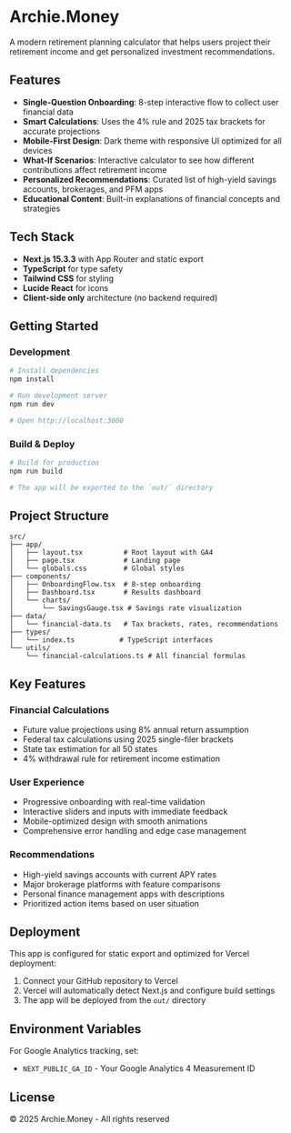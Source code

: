 # Archie.Money

A modern retirement planning calculator that helps users project their retirement income and get personalized investment recommendations.

## Features

- **Single-Question Onboarding**: 8-step interactive flow to collect user financial data
- **Smart Calculations**: Uses the 4% rule and 2025 tax brackets for accurate projections  
- **Mobile-First Design**: Dark theme with responsive UI optimized for all devices
- **What-If Scenarios**: Interactive calculator to see how different contributions affect retirement income
- **Personalized Recommendations**: Curated list of high-yield savings accounts, brokerages, and PFM apps
- **Educational Content**: Built-in explanations of financial concepts and strategies

## Tech Stack

- **Next.js 15.3.3** with App Router and static export
- **TypeScript** for type safety
- **Tailwind CSS** for styling
- **Lucide React** for icons
- **Client-side only** architecture (no backend required)

## Getting Started

### Development

```bash
# Install dependencies
npm install

# Run development server
npm run dev

# Open http://localhost:3000
```

### Build & Deploy

```bash
# Build for production
npm run build

# The app will be exported to the `out/` directory
```

## Project Structure

```
src/
├── app/
│   ├── layout.tsx          # Root layout with GA4
│   ├── page.tsx            # Landing page
│   └── globals.css         # Global styles
├── components/
│   ├── OnboardingFlow.tsx  # 8-step onboarding
│   ├── Dashboard.tsx       # Results dashboard
│   └── charts/
│       └── SavingsGauge.tsx # Savings rate visualization
├── data/
│   └── financial-data.ts   # Tax brackets, rates, recommendations
├── types/
│   └── index.ts           # TypeScript interfaces
└── utils/
    └── financial-calculations.ts # All financial formulas
```

## Key Features

### Financial Calculations
- Future value projections using 8% annual return assumption
- Federal tax calculations using 2025 single-filer brackets
- State tax estimation for all 50 states
- 4% withdrawal rule for retirement income estimation

### User Experience
- Progressive onboarding with real-time validation
- Interactive sliders and inputs with immediate feedback
- Mobile-optimized design with smooth animations
- Comprehensive error handling and edge case management

### Recommendations
- High-yield savings accounts with current APY rates
- Major brokerage platforms with feature comparisons
- Personal finance management apps with descriptions
- Prioritized action items based on user situation

## Deployment

This app is configured for static export and optimized for Vercel deployment:

1. Connect your GitHub repository to Vercel
2. Vercel will automatically detect Next.js and configure build settings
3. The app will be deployed from the `out/` directory

## Environment Variables

For Google Analytics tracking, set:
- `NEXT_PUBLIC_GA_ID` - Your Google Analytics 4 Measurement ID

## License

© 2025 Archie.Money - All rights reserved 